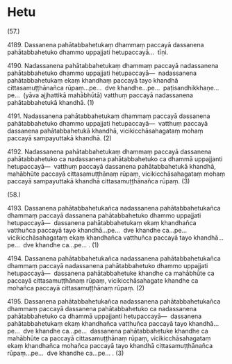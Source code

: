 # Hetu

(57.)

4189\. Dassanena pahātabbahetukaṃ dhammaṃ paccayā dassanena pahātabbahetuko dhammo uppajjati hetupaccayā…  tīṇi.

4190\. Nadassanena pahātabbahetukaṃ dhammaṃ paccayā nadassanena pahātabbahetuko dhammo uppajjati hetupaccayā—  nadassanena pahātabbahetukaṃ ekaṃ khandhaṃ paccayā tayo khandhā cittasamuṭṭhānañca rūpaṃ…pe…  dve khandhe…pe…  paṭisandhikkhaṇe…pe…  (yāva ajjhattikā mahābhūtā) vatthuṃ paccayā nadassanena pahātabbahetukā khandhā. (1)

4191\. Nadassanena pahātabbahetukaṃ dhammaṃ paccayā dassanena pahātabbahetuko dhammo uppajjati hetupaccayā—  vatthuṃ paccayā dassanena pahātabbahetukā khandhā, vicikicchāsahagataṃ mohaṃ paccayā sampayuttakā khandhā. (2)

4192\. Nadassanena pahātabbahetukaṃ dhammaṃ paccayā dassanena pahātabbahetuko ca nadassanena pahātabbahetuko ca dhammā uppajjanti hetupaccayā—  vatthuṃ paccayā dassanena pahātabbahetukā khandhā, mahābhūte paccayā cittasamuṭṭhānaṃ rūpaṃ, vicikicchāsahagataṃ mohaṃ paccayā sampayuttakā khandhā cittasamuṭṭhānañca rūpaṃ. (3)

(58.)

4193\. Dassanena pahātabbahetukañca nadassanena pahātabbahetukañca dhammaṃ paccayā dassanena pahātabbahetuko dhammo uppajjati hetupaccayā—  dassanena pahātabbahetukaṃ ekaṃ khandhañca vatthuñca paccayā tayo khandhā…pe…  dve khandhe ca…pe…  vicikicchāsahagataṃ ekaṃ khandhañca vatthuñca paccayā tayo khandhā…pe…  dve khandhe ca…pe… . (1)

4194\. Dassanena pahātabbahetukañca nadassanena pahātabbahetukañca dhammaṃ paccayā nadassanena pahātabbahetuko dhammo uppajjati hetupaccayā—  dassanena pahātabbahetuke khandhe ca mahābhūte ca paccayā cittasamuṭṭhānaṃ rūpaṃ, vicikicchāsahagate khandhe ca mohañca paccayā cittasamuṭṭhānaṃ rūpaṃ. (2)

4195\. Dassanena pahātabbahetukañca nadassanena pahātabbahetukañca dhammaṃ paccayā dassanena pahātabbahetuko ca nadassanena pahātabbahetuko ca dhammā uppajjanti hetupaccayā—  dassanena pahātabbahetukaṃ ekaṃ khandhañca vatthuñca paccayā tayo khandhā…pe…  dve khandhe ca…pe…  dassanena pahātabbahetuke khandhe ca mahābhūte ca paccayā cittasamuṭṭhānaṃ rūpaṃ, vicikicchāsahagataṃ ekaṃ khandhañca mohañca paccayā tayo khandhā cittasamuṭṭhānañca rūpaṃ…pe…  dve khandhe ca…pe… . (3)

